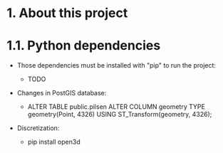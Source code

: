 # 1. About this project

# 1.1. Python dependencies

* Those dependencies must be installed with "pip" to run the project:
  * TODO

* Changes in PostGIS database:
  * ALTER TABLE public.pilsen
  ALTER COLUMN geometry
  TYPE geometry(Point, 4326)
  USING ST_Transform(geometry, 4326);

* Discretization:
  * pip install open3d
